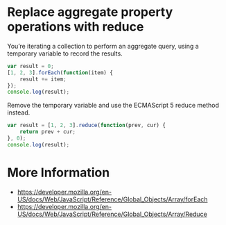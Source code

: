Replace aggregate property operations with reduce
==================================================
You’re iterating a collection to perform an aggregate query, using a temporary variable to record the results.

```javascript
var result = 0;
[1, 2, 3].forEach(function(item) {
    result += item;
});
console.log(result);
```

Remove the temporary variable and use the ECMAScript 5 reduce method instead.

```javascript
var result = [1, 2, 3].reduce(function(prev, cur) {
    return prev + cur;
}, 0);
console.log(result);
```

# More Information

- https://developer.mozilla.org/en-US/docs/Web/JavaScript/Reference/Global_Objects/Array/forEach
- https://developer.mozilla.org/en-US/docs/Web/JavaScript/Reference/Global_Objects/Array/Reduce

